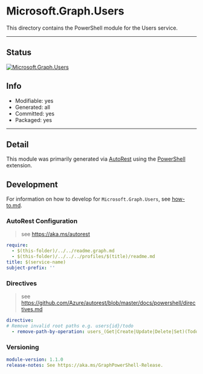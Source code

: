 <!-- region Generated -->
# Microsoft.Graph.Users
This directory contains the PowerShell module for the Users service.

---
## Status
[![Microsoft.Graph.Users](https://img.shields.io/powershellgallery/v/Microsoft.Graph.Users.svg?style=flat-square&label=Microsoft.Graph.Users "Microsoft.Graph.Users")](https://www.powershellgallery.com/packages/Microsoft.Graph.Users/)

## Info
- Modifiable: yes
- Generated: all
- Committed: yes
- Packaged: yes

---
## Detail
This module was primarily generated via [AutoRest](https://github.com/Azure/autorest) using the [PowerShell](https://github.com/Azure/autorest.powershell) extension.

## Development
For information on how to develop for `Microsoft.Graph.Users`, see [how-to.md](how-to.md).
<!-- endregion -->

### AutoRest Configuration

> see https://aka.ms/autorest

``` yaml
require:
  - $(this-folder)/../../readme.graph.md
  - $(this-folder)/../../../profiles/$(title)/readme.md
title: $(service-name)
subject-prefix: ''
```

### Directives

> see https://github.com/Azure/autorest/blob/master/docs/powershell/directives.md

``` yaml
directive:
# Remove invalid root paths e.g. users{id}/todo
  - remove-path-by-operation: users_(Get|Create|Update|Delete|Set)(Todo|outlook)
```
### Versioning

``` yaml
module-version: 1.1.0
release-notes: See https://aka.ms/GraphPowerShell-Release.
```

